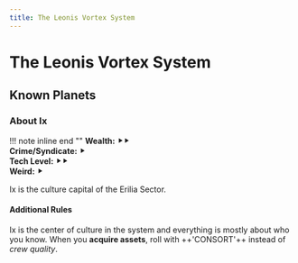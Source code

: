 ```yaml
---
title: The Leonis Vortex System
---
```


# The Leonis Vortex System

## Known Planets

### About Ix

!!! note inline end ""
    **Wealth:** ⯈⯈<br />
    **Crime/Syndicate:** ⯈<br />
    **Tech Level:** ⯈⯈<br />
    **Weird:** ⯈

Ix is the culture capital of the Erilia Sector.

#### Additional Rules

Ix is the center of culture in the system and everything is mostly about who you know. When you **acquire assets**, roll with ++'CONSORT'++ instead of *crew quality*.